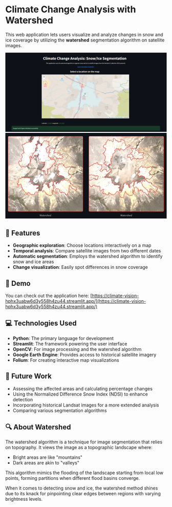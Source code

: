 # Climate Change Analysis with Watershed

This web application lets users visualize and analyze changes in snow and ice coverage by utilizing the **watershed** segmentation algorithm on satellite images.

![Application screenshot](assets/app_images/Screenshot%202025-03-15%20123746.png)
![Watershed segmentation](assets/app_images/Screenshot%202025-03-15%20131158.png)

## 🌟 Features

- **Geographic exploration**: Choose locations interactively on a map
- **Temporal analysis**: Compare satellite images from two different dates
- **Automatic segmentation**: Employs the watershed algorithm to identify snow and ice areas
- **Change visualization**: Easily spot differences in snow coverage

## 🚀 Demo

You can check out the application here: [https://climate-vision-hphx3uabw6d3y558h4zu44.streamlit.app/](https://climate-vision-hphx3uabw6d3y558h4zu44.streamlit.app/)

## 💻 Technologies Used

- **Python**: The primary language for development
- **Streamlit**: The framework powering the user interface
- **OpenCV**: For image processing and the watershed algorithm
- **Google Earth Engine**: Provides access to historical satellite imagery
- **Folium**: For creating interactive map visualizations

## 🔮 Future Work

- Assessing the affected areas and calculating percentage changes
- Using the Normalized Difference Snow Index (NDSI) to enhance detection
- Incorporating historical Landsat images for a more extended analysis
- Comparing various segmentation algorithms

## 🔍 About Watershed

The watershed algorithm is a technique for image segmentation that relies on topography. It views the image as a topographic landscape where:
- Bright areas are like "mountains"
- Dark areas are akin to "valleys"

This algorithm mimics the flooding of the landscape starting from local low points, forming partitions when different flood basins converge.

When it comes to detecting snow and ice, the watershed method shines due to its knack for pinpointing clear edges between regions with varying brightness levels.